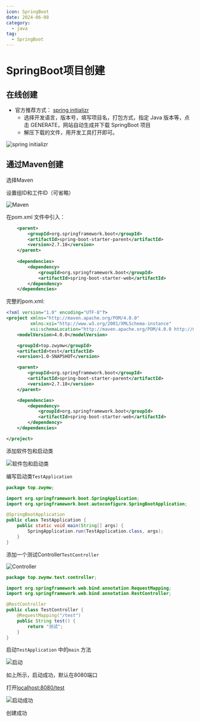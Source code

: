 ```yaml
---
icon: SpringBoot
date: 2024-06-08
category:
  - java
tag:
  - SpringBoot
---
```

# SpringBoot项目创建

## 在线创建

- 官方推荐方式： [spring initializr](https://start.spring.io/)
    - 选择开发语言，版本号，填写项目名，打包方式，指定 Java 版本等，点击 GENERATE，网站自动生成并下载 SpringBoot 项目
    - 解压下载的文件，用开发工具打开即可。

![spring initializr](/assets/images/code/end/java/createSpringBoot/msedge_ZUHHNquBvS.png)

## **通过Maven创建**

选择Maven

设置组ID和工件ID（可省略）

![Maven](/assets/images/code/end/java/createSpringBoot/idea64_gv48Qtz4Vi.png)

在pom.xml 文件中引入：

```xml
    <parent>
        <groupId>org.springframework.boot</groupId>
        <artifactId>spring-boot-starter-parent</artifactId>
        <version>2.7.18</version>
    </parent>
    
    <dependencies>
        <dependency>
            <groupId>org.springframework.boot</groupId>
            <artifactId>spring-boot-starter-web</artifactId>
        </dependency>
    </dependencies>
```

完整的pom.xml:

```xml
<?xml version="1.0" encoding="UTF-8"?>
<project xmlns="http://maven.apache.org/POM/4.0.0"
         xmlns:xsi="http://www.w3.org/2001/XMLSchema-instance"
         xsi:schemaLocation="http://maven.apache.org/POM/4.0.0 http://maven.apache.org/xsd/maven-4.0.0.xsd">
    <modelVersion>4.0.0</modelVersion>

    <groupId>top.zwymw</groupId>
    <artifactId>test</artifactId>
    <version>1.0-SNAPSHOT</version>

    <parent>
        <groupId>org.springframework.boot</groupId>
        <artifactId>spring-boot-starter-parent</artifactId>
        <version>2.7.18</version>
    </parent>

    <dependencies>
        <dependency>
            <groupId>org.springframework.boot</groupId>
            <artifactId>spring-boot-starter-web</artifactId>
        </dependency>
    </dependencies>

</project>
```

添加软件包和启动类

![软件包和启动类](/assets/images/code/end/java/createSpringBoot/idea64_XTHXwkOWDL.png)

编写启动类`TestApplication`

```java
package top.zwymw;

import org.springframework.boot.SpringApplication;
import org.springframework.boot.autoconfigure.SpringBootApplication;

@SpringBootApplication
public class TestApplication {
    public static void main(String[] args) {
        SpringApplication.run(TestApplication.class, args);
    }
}
```

添加一个测试Controller`TestController`

![Controller](/assets/images/code/end/java/createSpringBoot/idea64_3JvPWBLSYq.png)

```java
package top.zwymw.test.controller;

import org.springframework.web.bind.annotation.RequestMapping;
import org.springframework.web.bind.annotation.RestController;

@RestController
public class TestController {
    @RequestMapping("/test")
    public String test() {
        return "测试";
    }
}
```

启动`TestApplication` 中的`main` 方法

![启动](/assets/images/code/end/java/createSpringBoot/idea64_NT0EtpGEbA.png)

如上所示，启动成功，默认在8080端口

打开[localhost:8080/test](http://localhost:8080/test)

![启动成功](/assets/images/code/end/java/createSpringBoot/msedge_AXs5SktKWk.png)

创建成功